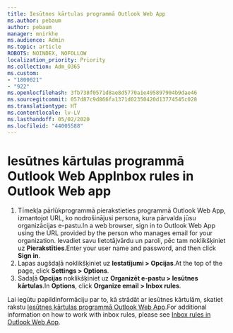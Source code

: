 ```yaml
---
title: Iesūtnes kārtulas programmā Outlook Web App
ms.author: pebaum
author: pebaum
manager: mnirkhe
ms.audience: Admin
ms.topic: article
ROBOTS: NOINDEX, NOFOLLOW
localization_priority: Priority
ms.collection: Adm_O365
ms.custom:
- "1800021"
- "922"
ms.openlocfilehash: 3fb738f0571d8ae8d5770a1e495897904b9dae46
ms.sourcegitcommit: 057d87c9d866fa1371d02350420d13774545c028
ms.translationtype: HT
ms.contentlocale: lv-LV
ms.lasthandoff: 05/02/2020
ms.locfileid: "44005588"
---
```

# <a name="inbox-rules-in-outlook-web-app"></a><span data-ttu-id="43b4b-102">Iesūtnes kārtulas programmā Outlook Web App</span><span class="sxs-lookup"><span data-stu-id="43b4b-102">Inbox rules in Outlook Web app</span></span>

1. <span data-ttu-id="43b4b-103">Tīmekļa pārlūkprogrammā pierakstieties programmā Outlook Web App, izmantojot URL, ko nodrošinājusi persona, kura pārvalda jūsu organizācijas e-pastu.</span><span class="sxs-lookup"><span data-stu-id="43b4b-103">In a web browser, sign in to Outlook Web App using the URL provided by the person who manages email for your organization.</span></span> <span data-ttu-id="43b4b-104">Ievadiet savu lietotājvārdu un paroli, pēc tam noklikšķiniet uz **Pierakstīties**.</span><span class="sxs-lookup"><span data-stu-id="43b4b-104">Enter your user name and password, and then click **Sign in**.</span></span>
2. <span data-ttu-id="43b4b-105">Lapas augšdaļā noklikšķiniet uz **Iestatījumi > Opcijas**.</span><span class="sxs-lookup"><span data-stu-id="43b4b-105">At the top of the page, click **Settings > Options**.</span></span>
3. <span data-ttu-id="43b4b-106">Sadaļā **Opcijas** noklikšķiniet uz **Organizēt e-pastu > Iesūtnes kārtulas**.</span><span class="sxs-lookup"><span data-stu-id="43b4b-106">In **Options**, click **Organize email > Inbox rules**.</span></span>

<span data-ttu-id="43b4b-107">Lai iegūtu papildinformāciju par to, kā strādāt ar iesūtnes kārtulām, skatiet rakstu [Iesūtnes kārtulas programmā Outlook Web App](https://support.office.com/article/inbox-rules-in-outlook-web-app-edea3d17-00c9-434b-b9b7-26ee8d9f5622).</span><span class="sxs-lookup"><span data-stu-id="43b4b-107">For additional information on how to work with inbox rules, please see [Inbox rules in Outlook Web App](https://support.office.com/article/inbox-rules-in-outlook-web-app-edea3d17-00c9-434b-b9b7-26ee8d9f5622).</span></span>
